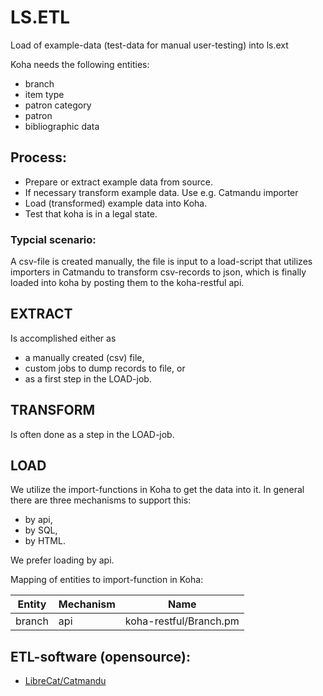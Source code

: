 # LS.ETL
Load of example-data (test-data for manual user-testing) into ls.ext

Koha needs the following entities:
- branch
- item type
- patron category
- patron
- bibliographic data

## Process:
- Prepare or extract example data from source.
- If necessary transform example data. Use e.g. Catmandu importer
- Load (transformed) example data into Koha.
- Test that koha is in a legal state.

### Typcial scenario:
A csv-file is created manually, the file is input to a load-script that
utilizes importers in Catmandu to transform csv-records to json, which is
finally loaded into koha by posting them to the koha-restful api.

## EXTRACT
Is accomplished either as 
* a manually created (csv) file,
* custom jobs to dump records to file, or
* as a first step in the LOAD-job.

## TRANSFORM
Is often done as a step in the LOAD-job.

## LOAD
We utilize the import-functions in Koha to get the data into it. In general
there are three mechanisms to support this:
* by api,
* by SQL,
* by HTML. 

We prefer loading by api.

Mapping of entities to import-function in Koha:

Entity | Mechanism | Name
------ | --------- | ----
branch | api       | koha-restful/Branch.pm


## ETL-software (opensource):
* [LibreCat/Catmandu](http://librecat.org/)
